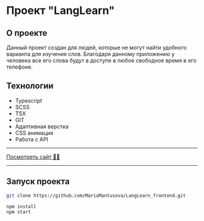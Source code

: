 # Проект "LangLearn" 

## О проекте

Данный проект создан для людей, которые не могут найти
удобного варианта для изучения слов. Благодаря данному 
приложению у человека все его слова будут в доступе в 
любое свободное время в его телефоне.

## Технологии

* Typescript
* SCSS
* TSX
* GIT
* Адаптивная верстка
* CSS анимация
* Работа с API

___

[Посмотреть сайт 👩‍💻](https://lang-learn-frontend.vercel.app/)
___

## Запуск проекта

```bash
git clone https://github.com/MariaMantusova/LangLearn_frontend.git

npm install
npm start
```

